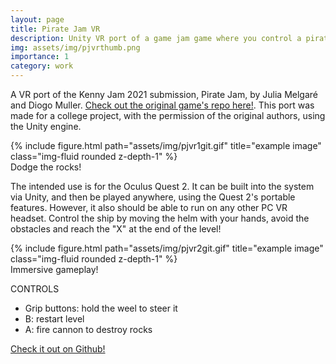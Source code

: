```yaml
---
layout: page
title: Pirate Jam VR
description: Unity VR port of a game jam game where you control a pirate ship!
img: assets/img/pjvrthumb.png
importance: 1
category: work
---
```


A VR port of the Kenny Jam 2021 submission, Pirate Jam, by Julia Melgaré and Diogo Muller. [Check out the original game's repo here!](https://github.com/Julia-Melgare/PirateJam/). This port was made for a college project, with the permission of the original authors, using the Unity engine.

<div class="row">
    <div class="col-sm mt-3 mt-md-0">
        {% include figure.html path="assets/img/pjvr1git.gif" title="example image" class="img-fluid rounded z-depth-1" %}
    </div>
</div>
<div class="caption">
    Dodge the rocks!
</div>

The intended use is for the Oculus Quest 2. It can be built into the system via Unity, and then be played anywhere, using the Quest 2's portable features. However, it also should be able to run on any other PC VR headset. Control the ship by moving the helm with your hands, avoid the obstacles and reach the "X" at the end of the level!

<div class="row">
    <div class="col-sm mt-3 mt-md-0">
        {% include figure.html path="assets/img/pjvr2git.gif" title="example image" class="img-fluid rounded z-depth-1" %}
    </div>
</div>
<div class="caption">
    Immersive gameplay!
</div>

CONTROLS
- Grip buttons: hold the weel to steer it
- B: restart level
- A: fire cannon to destroy rocks

[Check it out on Github!](https://github.com/LucasAugustoTM/PirateJamVR)